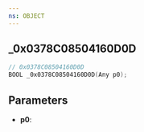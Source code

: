 ```yaml
---
ns: OBJECT
---
```

## _0x0378C08504160D0D

```c
// 0x0378C08504160D0D
BOOL _0x0378C08504160D0D(Any p0);
```

## Parameters
* **p0**:
